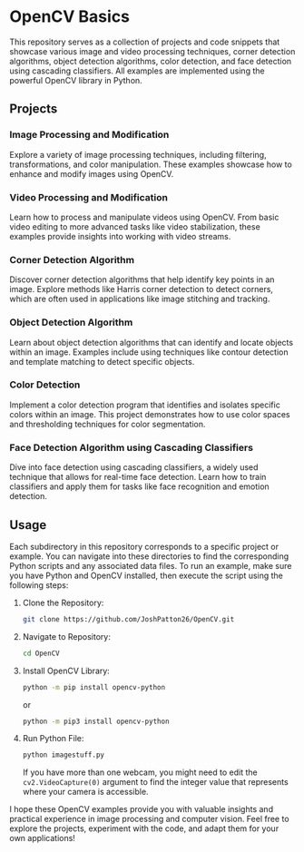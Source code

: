 # OpenCV Basics

This repository serves as a collection of projects and code snippets that showcase various image and video processing techniques, corner detection algorithms, object detection algorithms, color detection, and face detection using cascading classifiers. All examples are implemented using the powerful OpenCV library in Python.

## Projects

### Image Processing and Modification
Explore a variety of image processing techniques, including filtering, transformations, and color manipulation. These examples showcase how to enhance and modify images using OpenCV.

### Video Processing and Modification
Learn how to process and manipulate videos using OpenCV. From basic video editing to more advanced tasks like video stabilization, these examples provide insights into working with video streams.

### Corner Detection Algorithm
Discover corner detection algorithms that help identify key points in an image. Explore methods like Harris corner detection to detect corners, which are often used in applications like image stitching and tracking.

### Object Detection Algorithm
Learn about object detection algorithms that can identify and locate objects within an image. Examples include using techniques like contour detection and template matching to detect specific objects.

### Color Detection
Implement a color detection program that identifies and isolates specific colors within an image. This project demonstrates how to use color spaces and thresholding techniques for color segmentation.

### Face Detection Algorithm using Cascading Classifiers
Dive into face detection using cascading classifiers, a widely used technique that allows for real-time face detection. Learn how to train classifiers and apply them for tasks like face recognition and emotion detection.

## Usage

Each subdirectory in this repository corresponds to a specific project or example. You can navigate into these directories to find the corresponding Python scripts and any associated data files. To run an example, make sure you have Python and OpenCV installed, then execute the script using the following steps:

1. Clone the Repository:

    ```bash
    git clone https://github.com/JoshPatton26/OpenCV.git
    ```

2. Navigate to Repository:

    ```bash
    cd OpenCV
    ```

3. Install OpenCV Library:

    ```bash
    python -m pip install opencv-python
    ```

    or

    ```bash
    python -m pip3 install opencv-python
    ```

4. Run Python File:

    ```bash
    python imagestuff.py
    ```

    If you have more than one webcam, you might need to edit the `cv2.VideoCapture(0)` argument to find the integer value that represents where your camera is accessible.

I hope these OpenCV examples provide you with valuable insights and practical experience in image processing and computer vision. Feel free to explore the projects, experiment with the code, and adapt them for your own applications!
